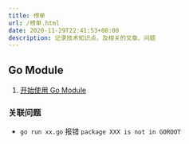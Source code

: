 ```yaml
---
title: 榜单
url: /榜单.html
date: 2020-11-29T22:41:53+08:00
description: 记录技术知识点，及相关的文章、问题
---
```


## Go Module

1. [开始使用 Go Module](https://zhuanlan.zhihu.com/p/59687626)

### 关联问题

- `go run xx.go` 报错 `package XXX is not in GOROOT`